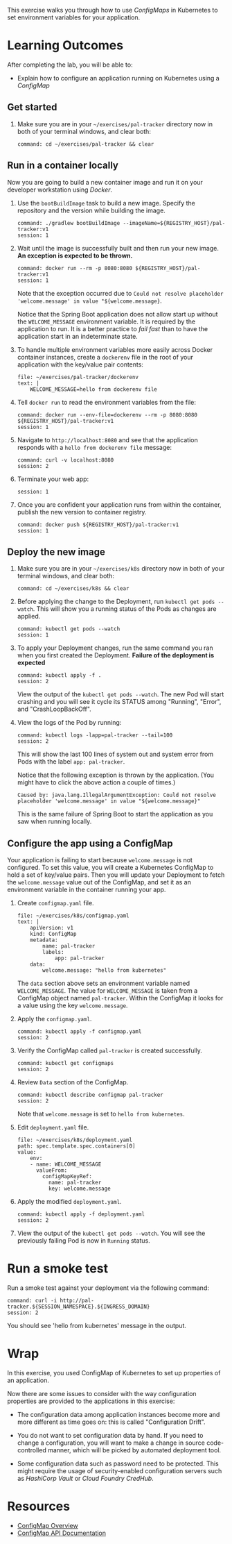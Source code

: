
This exercise walks you through
how to use *ConfigMaps* in Kubernetes to set
environment variables for your application.

# Learning Outcomes

After completing the lab, you will be able to:

-   Explain how to configure an application running on
    Kubernetes using a *ConfigMap*

## Get started

1.  Make sure you are in your `~/exercises/pal-tracker` directory now in
    both of your terminal windows,
    and clear both:

    ```terminal:execute-all
    command: cd ~/exercises/pal-tracker && clear
    ```

## Run in a container locally

Now you are going to build a new
container image and run it on your developer workstation using *Docker*.

1.  Use the `bootBuildImage` task to build a new image.
    Specify the repository and the version while building the image.

    ```terminal:execute
    command: ./gradlew bootBuildImage --imageName=${REGISTRY_HOST}/pal-tracker:v1
    session: 1
    ```

1.  Wait until the image is successfully built and then
    run your new image.
    **An exception is expected to be thrown.**

    ```terminal:execute
    command: docker run --rm -p 8080:8080 ${REGISTRY_HOST}/pal-tracker:v1
    session: 1
    ```

    Note that the exception occurred due to
    `Could not resolve placeholder 'welcome.message' in value "${welcome.message}`.

    Notice that the Spring Boot application does not allow start up
    without the `WELCOME_MESSAGE` environment variable.
    It is required by the application to run.
    It is a better practice to *fail fast* than to have the application
    start in an indeterminate state.

1.  To handle multiple environment variables more easily across Docker
    container instances, create a `dockerenv` file in the root of your
    application with the key/value pair contents:

    ```editor:append-lines-to-file
    file: ~/exercises/pal-tracker/dockerenv
    text: |
        WELCOME_MESSAGE=hello from dockerenv file
    ```

1.  Tell `docker run` to read the environment variables from the file:

    ```terminal:execute
    command: docker run --env-file=dockerenv --rm -p 8080:8080 ${REGISTRY_HOST}/pal-tracker:v1
    session: 1
    ```

1.  Navigate to `http://localhost:8080` and see that the
    application responds with a `hello from dockerenv file` message:

    ```terminal:execute
    command: curl -v localhost:8080
    session: 2
    ```

1.  Terminate your web app:

    ```terminal:interrupt
    session: 1
    ```

1.  Once you are confident your application runs from within the
    container, publish the new version to container registry.

    ```terminal:execute
    command: docker push ${REGISTRY_HOST}/pal-tracker:v1
    session: 1
    ```

## Deploy the new image

1.  Make sure you are in your `~/exercises/k8s` directory now in
    both of your terminal windows,
    and clear both:

    ```terminal:execute-all
    command: cd ~/exercises/k8s && clear
    ```

1.  Before applying the change to the Deployment, run
    `kubectl get pods --watch`.
    This will show you a running status of the Pods as changes are
    applied.

    ```terminal:execute
    command: kubectl get pods --watch
    session: 1
    ```

1.  To apply your Deployment changes, run the same command you ran when
    you first created the Deployment.
    **Failure of the deployment is expected**

    ```terminal:execute
    command: kubectl apply -f .
    session: 2
    ```

    View the output of the `kubectl get pods --watch`.
    The new Pod will start crashing and you will see it cycle its
    STATUS among "Running", "Error", and "CrashLoopBackOff".

1.  View the logs of the Pod by running:

    ```terminal:execute
    command: kubectl logs -lapp=pal-tracker --tail=100
    session: 2
    ```

    This will show the last 100 lines of system out and system error
    from Pods with the label `app: pal-tracker`.

    Notice that the following exception is thrown by the application.
    (You might have to click the above action a couple of times.)

    ```no-highlight
    Caused by: java.lang.IllegalArgumentException: Could not resolve placeholder 'welcome.message' in value "${welcome.message}"
    ```

    This is the same failure of Spring Boot to start the application as
    you saw when running locally.

## Configure the app using a ConfigMap

Your application is failing to start because `welcome.message` is not
configured.
To set this value, you will create a Kubernetes ConfigMap to hold a set
of key/value pairs.
Then you will update your Deployment to fetch the `welcome.message`
value out of the ConfigMap, and set it as an environment variable in
the container running your app.

1.  Create `configmap.yaml` file.

    ```editor:append-lines-to-file
    file: ~/exercises/k8s/configmap.yaml
    text: |
        apiVersion: v1
        kind: ConfigMap
        metadata:
            name: pal-tracker
            labels:
                app: pal-tracker
        data:
            welcome.message: "hello from kubernetes"
    ```

    The `data` section above sets an environment variable named
    `WELCOME_MESSAGE`.
    The value for `WELCOME_MESSAGE` is taken from a ConfigMap object
    named `pal-tracker`.
    Within the ConfigMap it looks for a value using the key
    `welcome.message`.

1.  Apply the `configmap.yaml`.

    ```terminal:execute
    command: kubectl apply -f configmap.yaml
    session: 2
    ```

1.  Verify the ConfigMap called `pal-tracker` is created successfully.

    ```terminal:execute
    command: kubectl get configmaps
    session: 2
    ```

1.  Review `Data` section of the ConfigMap.

    ```terminal:execute
    command: kubectl describe configmap pal-tracker
    session: 2
    ```

    Note that `welcome.message` is set to `hello from kubernetes`.

1.  Edit `deployment.yaml` file.

    ```editor:insert-value-into-yaml
    file: ~/exercises/k8s/deployment.yaml
    path: spec.template.spec.containers[0]
    value:
        env:
        - name: WELCOME_MESSAGE
          valueFrom:
            configMapKeyRef:
              name: pal-tracker
              key: welcome.message
    ```

1.  Apply the modified `deployment.yaml`.

    ```terminal:execute
    command: kubectl apply -f deployment.yaml
    session: 2
    ```

1.  View the output of the `kubectl get pods --watch`.
    You will see the previously failing Pod is now in `Running` status.

# Run a smoke test

Run a smoke test against your deployment via the following command:

```terminal:execute
command: curl -i http://pal-tracker.${SESSION_NAMESPACE}.${INGRESS_DOMAIN}
session: 2
```

You should see 'hello from kubernetes' message in the output.

# Wrap

In this exercise, you used ConfigMap of Kubernetes to set up
properties of an application.

Now there are some issues to consider with the way configuration
properties are provided to the applications in this exercise:

-   The configuration data among application instances
    become more and more different as time goes on:
    this is called "Configuration Drift".

-   You do not want to set configuration data by hand.
    If you need to change a configuration, you will want
    to make a change in source code-controlled manner,
    which will be picked by automated deployment tool.

-   Some configuration data such as password need to be
    protected.
    This might require the usage of security-enabled configuration
    servers such as *HashiCorp Vault* or *Cloud Foundry CredHub*.

# Resources

- [ConfigMap Overview](https://kubernetes.io/docs/tasks/configure-pod-container/configure-pod-configmap/)
- [ConfigMap API Documentation](https://kubernetes.io/docs/reference/generated/kubernetes-api/v1.19/#configmap-v1-core)

